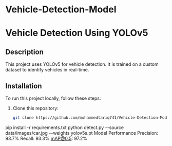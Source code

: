 # Vehicle-Detection-Model

# Vehicle Detection Using YOLOv5

## Description
This project uses YOLOv5 for vehicle detection. It is trained on a custom dataset to identify vehicles in real-time.

## Installation
To run this project locally, follow these steps:
1. Clone this repository: 
   ```bash
   git clone https://github.com/muhammedtariq741/Vehicle-Detection-Model.git
pip install -r requirements.txt
python detect.py --source data/images/car.jpg --weights yolov5s.pt
Model Performance
Precision: 93.7%
Recall: 93.3%
mAP@0.5: 97.2%
